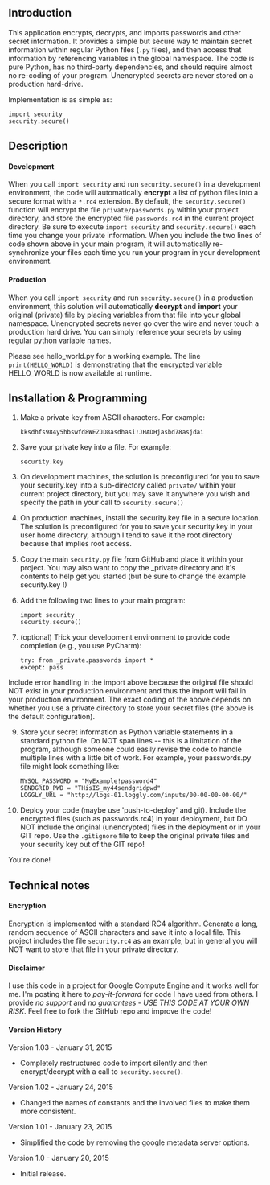 ## Introduction

This application encrypts, decrypts, and imports passwords and other secret information. It provides a simple but secure 
way to maintain secret information within regular Python files (`.py` files), and then access that information
by referencing variables in the global namespace. The code is pure Python, has no third-party dependencies, and 
should require almost no re-coding of your program. Unencrypted secrets are never stored on a production hard-drive.

Implementation is as simple as:
  
    import security
    security.secure()
    
    
## Description

#### Development

When you call `import security` and run `security.secure()` in a development environment, the code will automatically 
**encrypt** a list of python files into a secure format with a `*.rc4` extension. By default, the `security.secure()` 
function will encrypt the file `private/passwords.py` within your project directory, and store the encrypted file
`passwords.rc4` in the current project directory. Be sure to execute `import security` and `security.secure()` each time 
you change your private information. When you include the two lines of code shown above in your main program, it will 
automatically re-synchronize your files each time you run your program in your development environment.
  
#### Production  
  
When you call `import security` and run `security.secure()` in a production environment, this solution will 
automatically **decrypt** and **import** your original (private) file by placing variables from that file into your
global namespace. Unencrypted secrets never go over the wire and never touch a production hard drive. You can simply 
reference your secrets by using regular python variable names. 

Please see hello_world.py for a working example. The line `print(HELLO_WORLD)` is demonstrating that the encrypted
variable HELLO_WORLD is now available at runtime. 
  
  
## Installation & Programming

1. Make a private key from ASCII characters. For example:  
    
    `kksdhfs984y5hbswfd8WEZJD8asdhasi!JHADHjasbd78asjdai`  
          
2. Save your private key into a file. For example:
    
    `security.key`  
    
3. On development machines, the solution is preconfigured for you to save your security.key into a sub-directory 
       called `private/` within your current project directory, but you may save it anywhere you wish and specify the 
       path in your call to `security.secure()`  
  
4. On production machines, install the security.key file in a secure location. The solution is preconfigured for 
       you to save your security.key in your user home directory, although I tend to save it the root directory because
       that implies root access.  
      
5. Copy the main `security.py` file from GitHub and place it within your project. You may also want to copy the
       _private directory and it's contents to help get you started (but be sure to change the example security.key !)  
  
6. Add the following two lines to your main program:  
  
    `import security`  
    `security.secure()`  
  
8. (optional) Trick your development environment to provide code completion (e.g., you use PyCharm): 
  
    `try: from _private.passwords import *`  
    `except: pass`  
  
Include error handling in the import above because the original file should NOT exist in your production 
environment and thus the import will fail in your production environment. The exact coding of the above depends 
on whether you use a private directory to store your secret files (the above is the default configuration).
  
9. Store your secret information as Python variable statements in a standard python file. Do NOT span lines -- this
is a limitation of the program, although someone could easily revise the code to handle multiple lines with a
little bit of work. For example, your passwords.py file might look something like:
         
    `MYSQL_PASSWORD = "MyExample!password4"`  
    `SENDGRID_PWD = "THisIS_my44sendgridpwd"`  
    `LOGGLY_URL = "http://logs-01.loggly.com/inputs/00-00-00-00-00/"`
        
6. Deploy your code (maybe use 'push-to-deploy' and git). Include the encrypted files (such as passwords.rc4) in 
your deployment, but DO NOT include the original (unencrypted) files in the deployment or in your GIT repo. 
Use the `.gitignore` file to keep the original private files and your security key out of the GIT repo! 
       
You're done!    
  
  
## Technical notes 
 
#### Encryption
  
Encryption is implemented with a standard RC4 algorithm. Generate a long, random sequence of ASCII characters and 
save it into a local file. This project includes the file `security.rc4` as an example, but in general you will NOT want
to store that file in your private directory.

#### Disclaimer

I use this code in a project for Google Compute Engine and it works well for me. I'm posting it here to 
*_pay-it-forward_* for code I have used from others. I provide *no support* and *no guarantees* - 
*USE THIS CODE AT YOUR OWN RISK*. Feel free to fork the GitHub repo and improve the code!
 
#### Version History

Version 1.03 - January 31, 2015

  * Completely restructured code to import silently and then encrypt/decrypt with a call to `security.secure()`.

Version 1.02 - January 24, 2015

  * Changed the names of constants and the involved files to make them more consistent.

Version 1.01 - January 23, 2015

  * Simplified the code by removing the google metadata server options.

Version 1.0 - January 20, 2015

  * Initial release.
